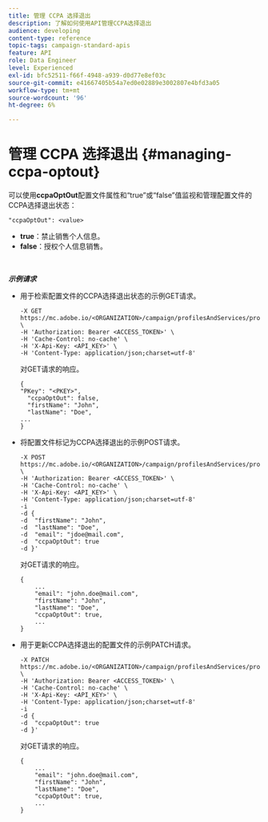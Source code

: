 ```yaml
---
title: 管理 CCPA 选择退出
description: 了解如何使用API管理CCPA选择退出
audience: developing
content-type: reference
topic-tags: campaign-standard-apis
feature: API
role: Data Engineer
level: Experienced
exl-id: bfc52511-f66f-4948-a939-d0d77e8ef03c
source-git-commit: e41667405b54a7ed0e02889e3002807e4bfd3a05
workflow-type: tm+mt
source-wordcount: '96'
ht-degree: 6%

---
```


# 管理 CCPA 选择退出 {#managing-ccpa-optout}

可以使用&#x200B;**ccpaOptOut**&#x200B;配置文件属性和“true”或“false”值监视和管理配置文件的CCPA选择退出状态：

`"ccpaOptOut": <value>`

* **true**：禁止销售个人信息。
* **false**：授权个人信息销售。

<!--The “CCPA Opt-Out” attribute is only available starting 19.4. For 19.3 environments, you need to extend the Profiles resource and add a boolean field. This field will be added to the API with the chosen label. We suggest you use “Opt-Out for CCPA”.
>
>For more on this, refer to the [Managing Privacy requests documentation](../../start/using/privacy-requests.md#sale-of-personal-information-ccpa).-->

<br/>

***示例请求***

* 用于检索配置文件的CCPA选择退出状态的示例GET请求。

  ```
  -X GET https://mc.adobe.io/<ORGANIZATION>/campaign/profilesAndServices/profile/<PKEY> \
  -H 'Authorization: Bearer <ACCESS_TOKEN>' \
  -H 'Cache-Control: no-cache' \
  -H 'X-Api-Key: <API_KEY>' \
  -H 'Content-Type: application/json;charset=utf-8'
  ```

  对GET请求的响应。

  ```
  {
  "PKey": "<PKEY>",
    "ccpaOptOut": false,
    "firstName": "John",
    "lastName": "Doe",
  ...
  }
  ```

* 将配置文件标记为CCPA选择退出的示例POST请求。

  ```
  -X POST https://mc.adobe.io/<ORGANIZATION>/campaign/profilesAndServices/profile/ \
  -H 'Authorization: Bearer <ACCESS_TOKEN>' \
  -H 'Cache-Control: no-cache' \
  -H 'X-Api-Key: <API_KEY>' \
  -H 'Content-Type: application/json;charset=utf-8'
  -i
  -d {
  -d  "firstName": "John",
  -d  "lastName": "Doe",
  -d  "email": "jdoe@mail.com",
  -d  "ccpaOptOut": true
  -d }'
  ```

  对GET请求的响应。

  ```
  {
      ...
      "email": "john.doe@mail.com",
      "firstName": "John",
      "lastName": "Doe",
      "ccpaOptOut": true,
      ...
  }
  ```

* 用于更新CCPA选择退出的配置文件的示例PATCH请求。

  ```
  -X PATCH https://mc.adobe.io/<ORGANIZATION>/campaign/profilesAndServices/profile/<PKEY> \
  -H 'Authorization: Bearer <ACCESS_TOKEN>' \
  -H 'Cache-Control: no-cache' \
  -H 'X-Api-Key: <API_KEY>' \
  -H 'Content-Type: application/json;charset=utf-8'
  -i
  -d {
  -d  "ccpaOptOut": true
  -d }'
  ```

  对GET请求的响应。

  ```
  {
      ...
      "email": "john.doe@mail.com",
      "firstName": "John",
      "lastName": "Doe",
      "ccpaOptOut": true,
      ...
  }
  ```
